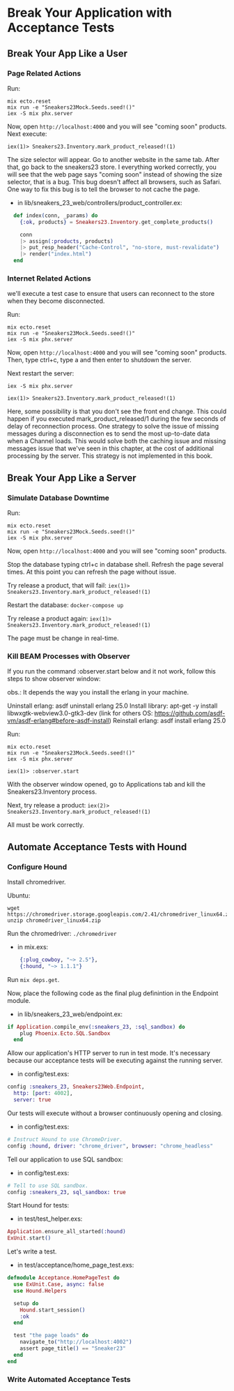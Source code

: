 # Break Your Application with Acceptance Tests

## Break Your App Like a User

### Page Related Actions

Run:
```
mix ecto.reset
mix run -e "Sneakers23Mock.Seeds.seed!()"
iex -S mix phx.server
```

Now, open `http://localhost:4000` and you will see "coming soon" products.
Next execute:
```
iex(1)> Sneakers23.Inventory.mark_product_released!(1)
```

The size selector will appear.
Go to another website in the same tab. After that, go back to the sneakers23 store. I everything worked correctly, you will see that the web page says "coming soon" instead of showing the size selector, that is a bug. This bug doesn't affect all browsers, such as Safari.
One way to fix this bug is to tell the browser to not cache the page.

- in lib/sneakers_23_web/controllers/product_controller.ex:
```elixir
  def index(conn, _params) do
    {:ok, products} = Sneakers23.Inventory.get_complete_products()

    conn
    |> assign(:products, products)
    |> put_resp_header("Cache-Control", "no-store, must-revalidate")
    |> render("index.html")
  end
```

### Internet Related Actions

we'll execute a test case to ensure that users can reconnect to the store when they become disconnected.

Run:
```
mix ecto.reset
mix run -e "Sneakers23Mock.Seeds.seed!()"
iex -S mix phx.server
```

Now, open `http://localhost:4000` and you will see "coming soon" products.
Then, type ctrl+c, type a and then enter to shutdown the server.

Next restart the server:
```
iex -S mix phx.server

iex(1)> Sneakers23.Inventory.mark_product_released!(1)
```

Here, some possibility is that you don't see the front end change. This could happen if you executed mark_product_released/1 during the few seconds of delay of reconnection process.
One strategy to solve the issue of missing messages during a disconnection es to send the most up-to-date data when a Channel loads. This would solve both the caching issue and missing messages issue that we've seen in this chapter, at the cost of additional processing by the server. This strategy is not implemented in this book.

## Break Your App Like a Server

### Simulate Database Downtime

Run:
```
mix ecto.reset
mix run -e "Sneakers23Mock.Seeds.seed!()"
iex -S mix phx.server
```

Now, open `http://localhost:4000` and you will see "coming soon" products.

Stop the database typing ctrl+c in database shell.
Refresh the page several times. At this point you can refresh the page without issue.

Try release a product, that will fail:
`iex(1)> Sneakers23.Inventory.mark_product_released!(1)`

Restart the database:
`docker-compose up`

Try release a product again:
`iex(1)> Sneakers23.Inventory.mark_product_released!(1)`

The page must be change in real-time.

### Kill BEAM Processes with Observer


If you run the command :observer.start below and it not work, follow this steps to show observer window:

obs.: It depends the way you install the erlang in your machine.

Uninstall erlang: asdf uninstall erlang 25.0
Install library: apt-get -y install libwxgtk-webview3.0-gtk3-dev (link for others OS: https://github.com/asdf-vm/asdf-erlang#before-asdf-install)
Reinstall erlang: asdf install erlang 25.0

Run:
```
mix ecto.reset
mix run -e "Sneakers23Mock.Seeds.seed!()"
iex -S mix phx.server

iex(1)> :observer.start
```

With the observer window opened, go to Applications tab and kill the Sneakers23.Inventory process.

Next, try release a product:
`iex(2)> Sneakers23.Inventory.mark_product_released!(1)`

All must be work correctly.

## Automate Acceptance Tests with Hound

### Configure Hound

Install chromedriver.

Ubuntu:
```
wget https://chromedriver.storage.googleapis.com/2.41/chromedriver_linux64.zip
unzip chromedriver_linux64.zip
```

Run the chromedriver:
`./chromedriver`


- in mix.exs:
```elixir
    {:plug_cowboy, "~> 2.5"},
    {:hound, "~> 1.1.1"}
```

Run `mix deps.get`.

Now, place the following code as the final plug definintion in the Endpoint module.
- in lib/sneakers_23_web/endpoint.ex:
```elixir
if Application.compile_env(:sneakers_23, :sql_sandbox) do
    plug Phoenix.Ecto.SQL.Sandbox
  end
```

Allow our application's HTTP server to run in test mode. It's necessary because our acceptance tests will be executing against the running server.

- in config/test.exs:
```elixir
config :sneakers_23, Sneakers23Web.Endpoint,
  http: [port: 4002],
  server: true
```

Our tests will execute without a browser continuously opening and closing.

- in config/test.exs:
```elixir
# Instruct Hound to use ChromeDriver.
config :hound, driver: "chrome_driver", browser: "chrome_headless"
```

Tell our application to use SQL sandbox:
- in config/test.exs:
```elixir
# Tell to use SQL sandbox.
config :sneakers_23, sql_sandbox: true
```

Start Hound for tests:
- in test/test_helper.exs:
```elixir
Application.ensure_all_started(:hound)
ExUnit.start()
```

Let's write a test.
- in test/acceptance/home_page_test.exs:
```elixir
defmodule Acceptance.HomePageTest do
  use ExUnit.Case, async: false
  use Hound.Helpers

  setup do
    Hound.start_session()
    :ok
  end

  test "the page loads" do
    navigate_to("http://localhost:4002")
    assert page_title() == "Sneaker23"
  end
end
```

### Write Automated Acceptance Tests